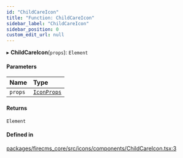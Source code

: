 ```yaml
---
id: "ChildCareIcon"
title: "Function: ChildCareIcon"
sidebar_label: "ChildCareIcon"
sidebar_position: 0
custom_edit_url: null
---
```


▸ **ChildCareIcon**(`props`): `Element`

#### Parameters

| Name | Type |
| :------ | :------ |
| `props` | [`IconProps`](../types/IconProps.md) |

#### Returns

`Element`

#### Defined in

[packages/firecms_core/src/icons/components/ChildCareIcon.tsx:3](https://github.com/FireCMSco/firecms/blob/d45f3739/packages/firecms_core/src/icons/components/ChildCareIcon.tsx#L3)

